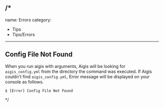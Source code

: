 /*
---
name: Errors
category:
  - Tips
  - Tips/Errors
---

## Config File Not Found

When you run aigis with arguments, Aigis will be looking for `aigis_config.yml` from the directory the command was executed.
If Aigis couldn't find `aigis_config.yml`, Error message will be displayed on your console as follows.

```
$ [Error] Config File Not Found
``` 

*/
